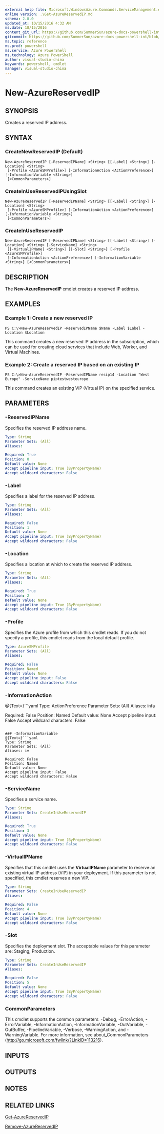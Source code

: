 ```yaml
---
external help file: Microsoft.WindowsAzure.Commands.ServiceManagement.dll-Help.xml
online version: .\Get-AzureReservedIP.md
schema: 2.0.0
updated_at: 10/15/2016 4:32 AM
ms.date: 10/15/2016
content_git_url: https://github.com/SummerSun/azure-docs-powershell-int/blob/master/azureps-cmdlets-docs/ServiceManagement/Azure.Service/v2.0/CmdletMDs/New-AzureReservedIP.md
gitcommit: https://github.com/SummerSun/azure-docs-powershell-int/blob/1bfd8e268acfc1799ad3f17c5a982578f54443cf/azureps-cmdlets-docs/ServiceManagement/Azure.Service/v2.0/CmdletMDs/New-AzureReservedIP.md
ms.topic: reference
ms.prod: powershell
ms.service: Azure PowerShell
ms.technology: Azure PowerShell
author: visual-studio-china
keywords: powershell, cmdlet
manager: visual-studio-china
---
```


# New-AzureReservedIP

## SYNOPSIS
Creates a reserved IP address.

## SYNTAX

### CreateNewReservedIP (Default)
```
New-AzureReservedIP [-ReservedIPName] <String> [[-Label] <String>] [-Location] <String>
 [-Profile <AzureSMProfile>] [-InformationAction <ActionPreference>] [-InformationVariable <String>]
 [<CommonParameters>]
```

### CreateInUseReservedIPUsingSlot
```
New-AzureReservedIP [-ReservedIPName] <String> [[-Label] <String>] [-Location] <String>
 [-Profile <AzureSMProfile>] [-InformationAction <ActionPreference>] [-InformationVariable <String>]
 [<CommonParameters>]
```

### CreateInUseReservedIP
```
New-AzureReservedIP [-ReservedIPName] <String> [[-Label] <String>] [-Location] <String> [-ServiceName] <String>
 [[-VirtualIPName] <String>] [[-Slot] <String>] [-Profile <AzureSMProfile>]
 [-InformationAction <ActionPreference>] [-InformationVariable <String>] [<CommonParameters>]
```

## DESCRIPTION
The **New-AzureReservedIP** cmdlet creates a reserved IP address.

## EXAMPLES

### Example 1: Create a new reserved IP
```
PS C:\>New-AzureReservedIP -ReservedIPName $Name -Label $Label -Location $Location
```

This command creates a new reserved IP address in the subscription, which can be used for creating cloud services that include Web, Worker, and Virtual Machines.

### Example 2: Create a reserved IP based on an existing IP
```
PS C:\>New-AzureReservedIP -ReservedIPName resip14 -Location "West Europe" -ServiceName piptestwesteurope
```

This command creates an existing VIP (Virtual IP) on the specified service.

## PARAMETERS

### -ReservedIPName
Specifies the reserved IP address name.

```yaml
Type: String
Parameter Sets: (All)
Aliases: 

Required: True
Position: 0
Default value: None
Accept pipeline input: True (ByPropertyName)
Accept wildcard characters: False
```

### -Label
Specifies a label for the reserved IP address.

```yaml
Type: String
Parameter Sets: (All)
Aliases: 

Required: False
Position: 1
Default value: None
Accept pipeline input: True (ByPropertyName)
Accept wildcard characters: False
```

### -Location
Specifies a location at which to create the reserved IP address.

```yaml
Type: String
Parameter Sets: (All)
Aliases: 

Required: True
Position: 2
Default value: None
Accept pipeline input: True (ByPropertyName)
Accept wildcard characters: False
```

### -Profile
Specifies the Azure profile from which this cmdlet reads.
If you do not specify a profile, this cmdlet reads from the local default profile.

```yaml
Type: AzureSMProfile
Parameter Sets: (All)
Aliases: 

Required: False
Position: Named
Default value: None
Accept pipeline input: False
Accept wildcard characters: False
```

### -InformationAction
@{Text=}```yaml
Type: ActionPreference
Parameter Sets: (All)
Aliases: infa

Required: False
Position: Named
Default value: None
Accept pipeline input: False
Accept wildcard characters: False
```

### -InformationVariable
@{Text=}```yaml
Type: String
Parameter Sets: (All)
Aliases: iv

Required: False
Position: Named
Default value: None
Accept pipeline input: False
Accept wildcard characters: False
```

### -ServiceName
Specifies a service name.

```yaml
Type: String
Parameter Sets: CreateInUseReservedIP
Aliases: 

Required: True
Position: 3
Default value: None
Accept pipeline input: True (ByPropertyName)
Accept wildcard characters: False
```

### -VirtualIPName
Specifies that this cmdlet uses the **VirtualIPName** parameter to reserve an existing virtual IP address (VIP) in your deployment.
If this parameter is not specified, this cmdlet reserves a new VIP.

```yaml
Type: String
Parameter Sets: CreateInUseReservedIP
Aliases: 

Required: False
Position: 4
Default value: None
Accept pipeline input: True (ByPropertyName)
Accept wildcard characters: False
```

### -Slot
Specifies the deployment slot.
The acceptable values for this parameter are: Staging, Production.

```yaml
Type: String
Parameter Sets: CreateInUseReservedIP
Aliases: 

Required: False
Position: 5
Default value: None
Accept pipeline input: True (ByPropertyName)
Accept wildcard characters: False
```

### CommonParameters
This cmdlet supports the common parameters: -Debug, -ErrorAction, -ErrorVariable, -InformationAction, -InformationVariable, -OutVariable, -OutBuffer, -PipelineVariable, -Verbose, -WarningAction, and -WarningVariable. For more information, see about_CommonParameters (http://go.microsoft.com/fwlink/?LinkID=113216).

## INPUTS

## OUTPUTS

## NOTES

## RELATED LINKS

[Get-AzureReservedIP](.\Get-AzureReservedIP.md)

[Remove-AzureReservedIP](.\Remove-AzureReservedIP.md)

